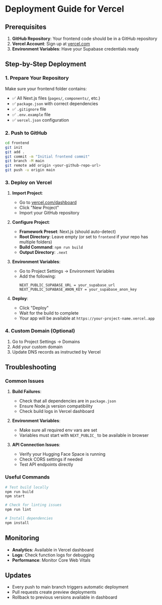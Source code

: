 # Deployment Guide for Vercel

## Prerequisites

1. **GitHub Repository**: Your frontend code should be in a GitHub repository
2. **Vercel Account**: Sign up at [vercel.com](https://vercel.com)
3. **Environment Variables**: Have your Supabase credentials ready

## Step-by-Step Deployment

### 1. Prepare Your Repository

Make sure your frontend folder contains:
- ✅ All Next.js files (`pages/`, `components/`, etc.)
- ✅ `package.json` with correct dependencies
- ✅ `.gitignore` file
- ✅ `.env.example` file
- ✅ `vercel.json` configuration

### 2. Push to GitHub

```bash
cd frontend
git init
git add .
git commit -m "Initial frontend commit"
git branch -M main
git remote add origin <your-github-repo-url>
git push -u origin main
```

### 3. Deploy on Vercel

1. **Import Project**:
   - Go to [vercel.com/dashboard](https://vercel.com/dashboard)
   - Click "New Project"
   - Import your GitHub repository

2. **Configure Project**:
   - **Framework Preset**: Next.js (should auto-detect)
   - **Root Directory**: Leave empty (or set to `frontend` if your repo has multiple folders)
   - **Build Command**: `npm run build`
   - **Output Directory**: `.next`

3. **Environment Variables**:
   - Go to Project Settings → Environment Variables
   - Add the following:
     ```
     NEXT_PUBLIC_SUPABASE_URL = your_supabase_url
     NEXT_PUBLIC_SUPABASE_ANON_KEY = your_supabase_anon_key
     ```

4. **Deploy**:
   - Click "Deploy"
   - Wait for the build to complete
   - Your app will be available at `https://your-project-name.vercel.app`

### 4. Custom Domain (Optional)

1. Go to Project Settings → Domains
2. Add your custom domain
3. Update DNS records as instructed by Vercel

## Troubleshooting

### Common Issues

1. **Build Failures**:
   - Check that all dependencies are in `package.json`
   - Ensure Node.js version compatibility
   - Check build logs in Vercel dashboard

2. **Environment Variables**:
   - Make sure all required env vars are set
   - Variables must start with `NEXT_PUBLIC_` to be available in browser

3. **API Connection Issues**:
   - Verify your Hugging Face Space is running
   - Check CORS settings if needed
   - Test API endpoints directly

### Useful Commands

```bash
# Test build locally
npm run build
npm start

# Check for linting issues
npm run lint

# Install dependencies
npm install
```

## Monitoring

- **Analytics**: Available in Vercel dashboard
- **Logs**: Check function logs for debugging
- **Performance**: Monitor Core Web Vitals

## Updates

- Every push to main branch triggers automatic deployment
- Pull requests create preview deployments
- Rollback to previous versions available in dashboard
